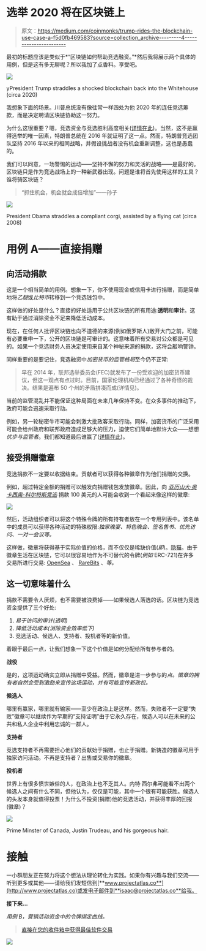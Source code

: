 # 选举 2020 将在区块链上

> 原文：<https://medium.com/coinmonks/trump-rides-the-blockchain-use-case-a-f5d0fb469583?source=collection_archive---------4----------------------->

最初的标题应该是类似于*“区块链如何帮助竞选融资。”*然后我将展示两个具体的用例，但是这有多无聊呢？所以我加了点香料。享受吧。

![](img/9cc8cd8d998fbea8cd478bf4e4180e71.png)

yPresident Trump straddles a shocked blockchain back into the Whitehouse (circa 2020)

我想象下面的场景。川普总统没有像往常一样四处为他 2020 年的连任竞选筹款，而是决定聘请区块链协助这一努力。

为什么这很重要？嗯，竞选资金与竞选胜利高度相关([详情在此](https://www.theatlantic.com/politics/archive/2013/11/does-more-campaign-money-actually-buy-more-votes-investigation/355154/))。当然，这不是赢得选举的唯一因素，特朗普总统在 2016 年就证明了这一点。然而，特朗普竞选团队坚持 2016 年以来的相同战略，并假设挑战者没有机会重新调整，这也是愚蠢的。

我们可以同意，一场警惕的运动——坚持不懈的努力和灵活的战略——是最好的。区块链只是作为竞选战场上的一种新武器出现。问题是谁将首先使用这样的工具？谁将骑区块链？

> “抓住机会，机会就会成倍增加”——孙子

![](img/ff9dba7b2728ffc72f135e8f13afda1e.png)

President Obama straddles a compliant corgi, assisted by a flying cat (circa 2008)

# **用例 A——直接捐赠**

## 向活动捐款

这是一个相当简单的用例。想象一下，你不使用现金或信用卡进行捐赠，而是简单地将*乙醚*或*比特币*转移到一个竞选钱包中。

这样做的好处是什么？直接的好处适用于公共区块链的所有用途:**透明**和**审计**。这有助于通过消除资金不足来降低活动成本。

现在，在任何人批评区块链也向不道德的来源(例如俄罗斯人)敞开大门之前，可能有必要重申一下，公开的区块链是可审计的。这意味着所有交易对公众都是可见的。如果一个竞选财务人员决定使用来自某个神秘来源的捐款，这将会敲响警钟。

同样重要的是要记住，竞选融资中*加密货币的监管格局*至今仍不正常:

> 早在 2014 年，联邦选举委员会(FEC)就发布了一份受欢迎的加密货币建议，但这一观点有点过时。目前，国家伦理机构已经通过了各种奇怪的裁决。结果是遍布 50 个州的矛盾拼凑而成(详情见)。

当前的监管混乱并不能保证这种局面在未来几年保持不变。在众多事件的推动下，政府可能会迅速采取行动。

例如，另一轮秘密牛市可能会刺激大批政客采取行动。同样，加密货币的广泛采用可能会给州政府和联邦政府造成足够大的压力，迫使它们简单地默许大众——想想*优步与监管者*。我们都知道最后谁赢了([详情在此](https://www.inc.com/justin-bariso/why-does-uber-keep-breaking-the-law-because-theyre-disrupting-of-course.html))。

## 接受捐赠徽章

竞选捐款不一定要以收据结束。贡献者可以获得各种徽章作为他们捐赠的交换。

例如，超过特定金额的捐赠可以触发向捐赠钱包发放徽章。因此，向 [*亚历山大·奥卡西奥-科尔特斯竞选*](https://ocasio2018.com/) 捐款 100 美元的人可能会收到一个看起来像这样的徽章:

![](img/fd1f76a80ad2a034094b94f1f7a2f7c9.png)

然后，活动组织者可以将这个特殊令牌的所有持有者放在一个专用列表中。该名单中的成员可以获得各种活动的特殊权限:*独家晚宴、特色晚会、签名售书、优先访问、一对一会议等。*

这样做，徽章将获得基于实际价值的价格，而不仅仅是稀缺价值(*即*)。[隐猫](https://www.cryptokitties.co/)。由于徽章生活在区块链，它可以很容易地作为不可替代的令牌(*例如* ERC-721)在许多交易所进行交易: [OpenSea](https://opensea.io/) 、 [RareBits](https://rarebits.io/) 、*等。*

## 这一切意味着什么

捐款不需要令人厌烦，也不需要被浪费掉——如果候选人落选的话。区块链为竞选资金提供了三个好处:

1.  *易于访问的审计(透明)*
2.  *降低活动成本(消除资金效率低下)*
3.  竞选活动、候选人、支持者、投机者等的新价值。

着眼于最后一点，让我们想象一下这个价值是如何分配给所有参与者的。

**战役**

是的，这项运动确实立即从捐赠中受益。然而，徽章是进一步参与的*点。徽章的拥有者自然会受到激励来宣传这场运动，并有可能宣传新政权。*

**候选人**

哪里有赢家，哪里就有输家——至少在政治上是这样。然而，失败者不一定要“失败”徽章可以继续作为早期的“支持证明”由于它永久存在，候选人可以在未来的公共和私人企业中利用忠诚的一群人。

**支持者**

竞选支持者不再需要担心他们的贡献始于捐赠，也止于捐赠。新铸造的徽章可用于独家访问活动。不再是支持者？出售或交易你的徽章。

**投机者**

世界上有很多愤世嫉俗的人，在政治上也不乏其人。内特·西尔弗可能看不出两个候选人之间有什么不同，但他认为，仅仅是可能，其中一个很有可能获胜。候选人的头发本身就值得投票！为什么不投资(捐赠)他的竞选活动，并获得丰厚的回报(徽章)？

![](img/9faeb7013fb8bf5d8762fdf0ebce1b2c.png)

Prime Minster of Canada, Justin Trudeau, and his gorgeous hair.

# 接触

一小群朋友正在努力将这个想法从理论转化为实践。如果你有兴趣与我们交流——听到更多或其他——请给我们发短信到[**www.projectatlas.co**](http://www.projectatlas.co)或发电子邮件到**isaac@projectatlas.co**给我。

**接下来…**

*用例 B，营销活动资金中的令牌绑定曲线。*

> [直接在您的收件箱中获得最佳软件交易](https://coincodecap.com/?utm_source=coinmonks)

[![](img/7c0b3dfdcbfea594cc0ae7d4f9bf6fcb.png)](https://coincodecap.com/?utm_source=coinmonks)